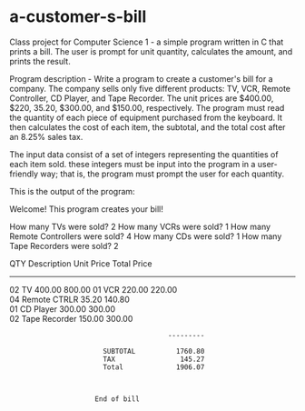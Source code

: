 # a-customer-s-bill
Class project for Computer Science 1 - a simple program written in C that prints a bill.
The user is prompt for unit quantity, calculates the amount, and prints the result.

Program description - Write a program to create a customer's bill for a company. The company sells only five different products: TV, VCR, Remote Controller, CD Player, and Tape Recorder. The unit prices are $400.00, $220, 35.20, $300.00, and $150.00, respectively. The program must read the quantity of each piece of equipment purchased from the keyboard. It then calculates the cost of each item, the subtotal, and the total cost after an 8.25% sales tax.
  
  The input data consist of a set of integers representing the quantities of each item sold. these integers must be input into the program in a user-friendly way; that is, the program must prompt the user for each quantity.
  
 This is the output of the program:
 
 Welcome! This program creates your bill!

How many TVs were sold? 
2
How many VCRs were sold? 
1
How many Remote Controllers were sold? 
4
How many CDs were sold? 
1
How many Tape Recorders were sold? 
2

QTY      Description     Unit Price      Total Price
---      -----------     ----------      -----------

02       TV                  400.00           800.00 
01       VCR                 220.00           220.00  
04       Remote CTRLR         35.20           140.80   
01       CD Player           300.00           300.00    
02       Tape Recorder       150.00           300.00     

                                           ---------

                           SUBTOTAL          1760.80   
                           TAX                145.27    
                           Total             1906.07     



                         End of bill
